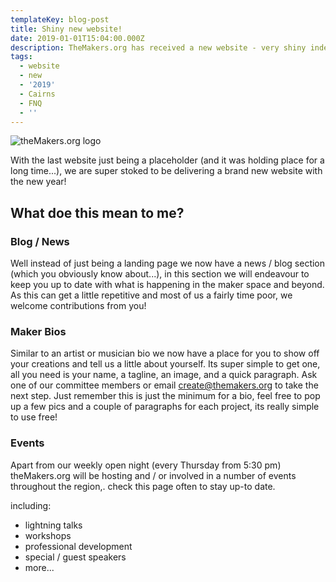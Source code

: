 ```yaml
---
templateKey: blog-post
title: Shiny new website!
date: 2019-01-01T15:04:00.000Z
description: TheMakers.org has received a new website - very shiny indeed!
tags:
  - website
  - new
  - '2019'
  - Cairns
  - FNQ
  - ''
---
```


![theMakers.org logo](/img/og-image.png)

With the last website just being a placeholder (and it was holding place for a long time...), we are super stoked to be delivering a brand new website with the new year!

## What doe this mean to me?

### Blog / News

Well instead of just being a landing page we now have a news / blog section (which you obviously know about...), in this section we will endeavour to keep you up to date with what is happening in the maker space and beyond. As this can get a little repetitive and most of us a fairly time poor, we welcome contributions from you!

### Maker Bios

Similar to an artist or musician bio we now have a place for you to show off your creations and tell us a little about yourself. Its super simple to get one, all you need is your name, a tagline, an image, and a quick paragraph. Ask one of our committee members or email create@themakers.org to take the next step. Just remember this is just the minimum for a bio, feel free to pop up a few pics and a couple of paragraphs for each project, its really simple to use free!

### Events

Apart from our weekly open night (every Thursday from 5:30 pm) theMakers.org will be hosting and / or involved in a number of events throughout the region,. check this page often to stay up-to date.

including:

- lightning talks
- workshops
- professional development
- special / guest speakers
- more...
